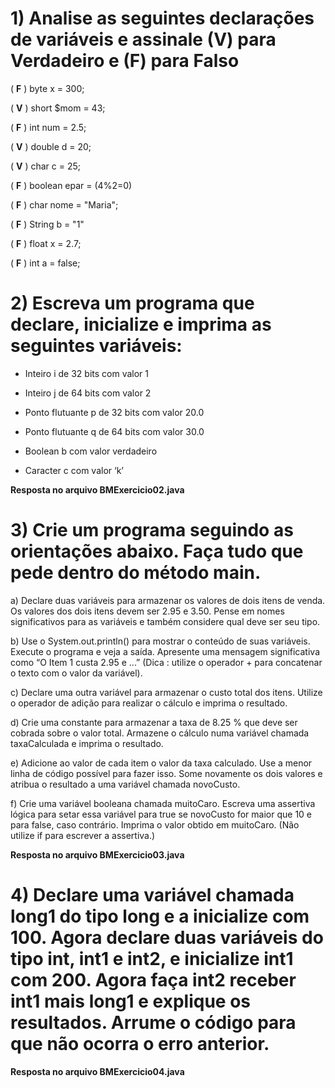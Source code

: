 # 1) Analise as seguintes declarações de variáveis e assinale (V) para Verdadeiro e (F) para Falso

( **F** ) byte x = 300;

( **V** ) short $mom = 43;

( **F** ) int num = 2.5;

( **V** ) double d = 20;

( **V** ) char c = 25;

( **F** ) boolean epar = (4%2=0)

( **F** ) char nome = "Maria";

( **F** ) String b = "1"

( **F** ) float x = 2.7;

( **F** ) int a = false;

# 2) Escreva um programa que declare, inicialize e imprima as seguintes variáveis:

- Inteiro i de 32 bits com valor 1

- Inteiro j de 64 bits com valor 2

- Ponto flutuante p de 32 bits com valor 20.0

- Ponto flutuante q de 64 bits com valor 30.0

- Boolean b com valor verdadeiro

- Caracter c com valor ‘k’

**Resposta no arquivo BMExercicio02.java**

# 3) Crie um programa seguindo as orientações abaixo. Faça tudo que pede dentro do método main.

a) Declare duas variáveis para armazenar os valores de dois itens de venda. Os valores dos dois itens devem ser 2.95 e 3.50. Pense em nomes significativos para as variáveis e também considere qual deve ser seu tipo.

b) Use o System.out.println() para mostrar o conteúdo de suas variáveis. Execute o programa e veja a saída. Apresente uma mensagem significativa como “O Item 1 custa 2.95 e ...” (Dica : utilize o operador + para concatenar o texto com o valor da variável).

c) Declare uma outra variável para armazenar o custo total dos itens. Utilize o operador de adição para realizar o cálculo e imprima o resultado.

d) Crie uma constante para armazenar a taxa de 8.25 % que deve ser cobrada sobre o valor total. Armazene o cálculo numa variável chamada taxaCalculada e imprima o resultado.

e) Adicione ao valor de cada item o valor da taxa calculado. Use a menor linha de código possível para fazer isso. Some novamente os dois valores e atribua o resultado a uma variável chamada novoCusto.

f) Crie uma variável booleana chamada muitoCaro. Escreva uma assertiva lógica para setar essa variável para true se novoCusto for maior que 10 e para false, caso contrário. Imprima o valor obtido em muitoCaro. (Não utilize if para escrever a assertiva.)

**Resposta no arquivo BMExercicio03.java**

# 4) Declare uma variável chamada long1 do tipo long e a inicialize com 100. Agora declare duas variáveis do tipo int, int1 e int2, e inicialize int1 com 200. Agora faça int2 receber int1 mais long1 e explique os resultados. Arrume o código para que não ocorra o erro anterior.

**Resposta no arquivo BMExercicio04.java**